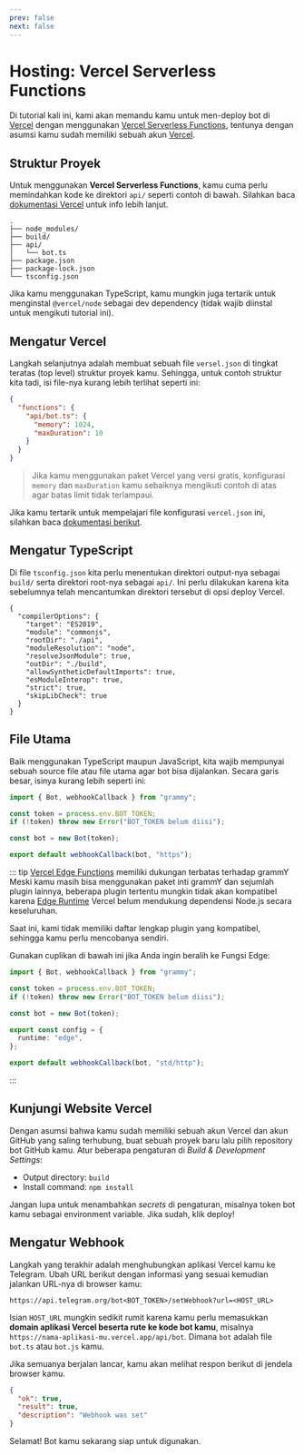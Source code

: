 ```yaml
---
prev: false
next: false
---
```


# Hosting: Vercel Serverless Functions

Di tutorial kali ini, kami akan memandu kamu untuk men-deploy bot di [Vercel](https://vercel.com/) dengan menggunakan [Vercel Serverless Functions](https://vercel.com/docs/functions), tentunya dengan asumsi kamu sudah memiliki sebuah akun [Vercel](https://vercel.com).

## Struktur Proyek

Untuk menggunakan **Vercel Serverless Functions**, kamu cuma perlu memindahkan kode ke direktori `api/` seperti contoh di bawah.
Silahkan baca [dokumentasi Vercel](https://vercel.com/docs/functions/quickstart) untuk info lebih lanjut.

```asciiart:no-line-numbers
.
├── node_modules/
├── build/
├── api/
│   └── bot.ts
├── package.json
├── package-lock.json
└── tsconfig.json
```

Jika kamu menggunakan TypeScript, kamu mungkin juga tertarik untuk menginstal `@vercel/node` sebagai dev dependency (tidak wajib diinstal untuk mengikuti tutorial ini).

## Mengatur Vercel

Langkah selanjutnya adalah membuat sebuah file `versel.json` di tingkat teratas (top level) struktur proyek kamu.
Sehingga, untuk contoh struktur kita tadi, isi file-nya kurang lebih terlihat seperti ini:

```json
{
  "functions": {
    "api/bot.ts": {
      "memory": 1024,
      "maxDuration": 10
    }
  }
}
```

> Jika kamu menggunakan paket Vercel yang versi gratis, konfigurasi `memory` dan `maxDuration` kamu sebaiknya mengikuti contoh di atas agar batas limit tidak terlampaui.

Jika kamu tertarik untuk mempelajari file konfigurasi `vercel.json` ini, silahkan baca [dokumentasi berikut](https://vercel.com/docs/projects/project-configuration).

## Mengatur TypeScript

Di file `tsconfig.json` kita perlu menentukan direktori output-nya sebagai `build/` serta direktori root-nya sebagai `api/`.
Ini perlu dilakukan karena kita sebelumnya telah mencantumkan direktori tersebut di opsi deploy Vercel.

```json{5,8}
{
  "compilerOptions": {
    "target": "ES2019",
    "module": "commonjs",
    "rootDir": "./api",
    "moduleResolution": "node",
    "resolveJsonModule": true,
    "outDir": "./build",
    "allowSyntheticDefaultImports": true,
    "esModuleInterop": true,
    "strict": true,
    "skipLibCheck": true
  }
}
```

## File Utama

Baik menggunakan TypeScript maupun JavaScript, kita wajib mempunyai sebuah source file atau file utama agar bot bisa dijalankan.
Secara garis besar, isinya kurang lebih seperti ini:

```ts
import { Bot, webhookCallback } from "grammy";

const token = process.env.BOT_TOKEN;
if (!token) throw new Error("BOT_TOKEN belum diisi");

const bot = new Bot(token);

export default webhookCallback(bot, "https");
```

::: tip [Vercel Edge Functions](https://vercel.com/docs/functions) memiliki dukungan terbatas terhadap grammY
Meski kamu masih bisa menggunakan paket inti grammY dan sejumlah plugin lainnya, beberapa plugin tertentu mungkin tidak akan kompatibel karena [Edge Runtime](https://edge-runtime.vercel.app) Vercel belum mendukung dependensi Node.js secara keseluruhan.

Saat ini, kami tidak memiliki daftar lengkap plugin yang kompatibel, sehingga kamu perlu mencobanya sendiri.

Gunakan cuplikan di bawah ini jika Anda ingin beralih ke Fungsi Edge:

```ts
import { Bot, webhookCallback } from "grammy";

const token = process.env.BOT_TOKEN;
if (!token) throw new Error("BOT_TOKEN belum diisi");

const bot = new Bot(token);

export const config = {
  runtime: "edge",
};

export default webhookCallback(bot, "std/http");
```

:::

## Kunjungi Website Vercel

Dengan asumsi bahwa kamu sudah memiliki sebuah akun Vercel dan akun GitHub yang saling terhubung, buat sebuah proyek baru lalu pilih repository bot GitHub kamu.
Atur beberapa pengaturan di _Build & Development Settings_:

- Output directory: `build`
- Install command: `npm install`

Jangan lupa untuk menambahkan _secrets_ di pengaturan, misalnya token bot kamu sebagai environment variable.
Jika sudah, klik deploy!

## Mengatur Webhook

Langkah yang terakhir adalah menghubungkan aplikasi Vercel kamu ke Telegram.
Ubah URL berikut dengan informasi yang sesuai kemudian jalankan URL-nya di browser kamu:

```text
https://api.telegram.org/bot<BOT_TOKEN>/setWebhook?url=<HOST_URL>
```

Isian `HOST_URL` mungkin sedikit rumit karena kamu perlu memasukkan **domain aplikasi Vercel beserta rute ke kode bot kamu**, misalnya `https://nama-aplikasi-mu.vercel.app/api/bot`.
Dimana `bot` adalah file `bot.ts` atau `bot.js` kamu.

Jika semuanya berjalan lancar, kamu akan melihat respon berikut di jendela browser kamu.

```json
{
  "ok": true,
  "result": true,
  "description": "Webhook was set"
}
```

Selamat!
Bot kamu sekarang siap untuk digunakan.
